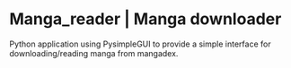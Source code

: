 # Manga_reader | Manga downloader 
Python application using PysimpleGUI to provide a simple interface for downloading/reading manga from mangadex.

